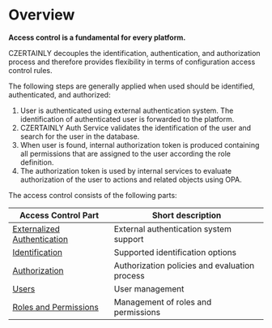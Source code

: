 # Overview

**Access control is a fundamental for every platform.**

CZERTAINLY decouples the identification, authentication, and authorization process and therefore provides flexibility in terms of configuration access control rules.

The following steps are generally applied when used should be identified, authenticated, and authorized:
1. User is authenticated using external authentication system. The identification of authenticated user is forwarded to the platform.
2. CZERTAINLY Auth Service validates the identification of the user and search for the user in the database.
3. When user is found, internal authorization token is produced containing all permissions that are assigned to the user according the role definition.
4. The authorization token is used by internal services to evaluate authorization of the user to actions and related objects using OPA.

The access control consists of the following parts:

| Access Control Part                                          | Short description                             |
|--------------------------------------------------------------|-----------------------------------------------|
 | [Externalized Authentication](./externalized-authentication) | External authentication system support        |
| [Identification](./identification)                           | Supported identification options              |
| [Authorization](./authorization)                             | Authorization policies and evaluation process |
| [Users](./users)                                             | User management                               |
| [Roles and Permissions](./roles-permissions)                 | Management of roles and permissions           |